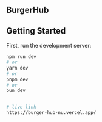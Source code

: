 ## BurgerHub
## Getting Started

First, run the development server:

```bash
npm run dev
# or
yarn dev
# or
pnpm dev
# or
bun dev


# live link
https://burger-hub-nu.vercel.app/


```

